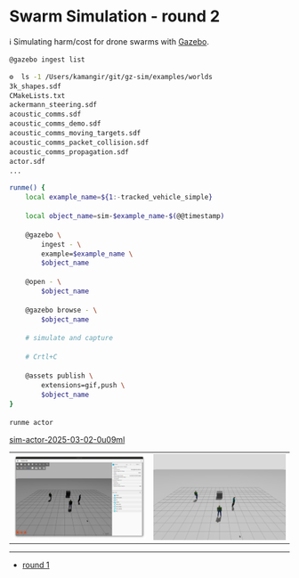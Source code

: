 # Swarm Simulation - round 2

ℹ️ Simulating harm/cost for drone swarms with [Gazebo](https://gazebosim.org/home).

```bash
@gazebo ingest list
```
```bash
⚙️  ls -1 /Users/kamangir/git/gz-sim/examples/worlds
3k_shapes.sdf
CMakeLists.txt
ackermann_steering.sdf
acoustic_comms.sdf
acoustic_comms_demo.sdf
acoustic_comms_moving_targets.sdf
acoustic_comms_packet_collision.sdf
acoustic_comms_propagation.sdf
actor.sdf
...
```


```bash
runme() {
    local example_name=${1:-tracked_vehicle_simple}

    local object_name=sim-$example_name-$(@@timestamp)

    @gazebo \
        ingest - \
        example=$example_name \
        $object_name

    @open - \
        $object_name

    @gazebo browse - \
        $object_name

    # simulate and capture

    # Crtl+C

    @assets publish \
        extensions=gif,push \
        $object_name
}

runme actor
```


[sim-actor-2025-03-02-0u09ml](https://kamangir-public.s3.ca-central-1.amazonaws.com/sim-actor-2025-03-02-0u09ml.tar.gz)

| | |
|-|-|
| ![image](https://github.com/kamangir/assets/blob/main/blue-flie/gazebo-actor.png?raw=true) | ![image](https://github.com/kamangir/assets/blob/main/sim-actor-2025-03-02-0u09ml/sim-actor-2025-03-02-0u09ml.gif?raw=true) |

---

- [round 1](./gazebo-01.md)

